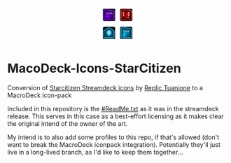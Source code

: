 <div align="center"><img src="./ExtensionIcon.png" style="width:6em;height:6em;" /></div>

# MacoDeck-Icons-StarCitizen

Conversion of [Starcitizen Streamdeck icons][SC] by [Replic Tuanione][OP] to a MacroDeck icon-pack

Included in this repository is the [#ReadMe.txt][README] as it was in the streamdeck release. This serves in this case as a best-effort licensing as it makes clear the original intend of the owner of the art.

My intend is to also add some profiles to this repo, if that's allowed (don't want to break the MacroDeck iconpack integration). Potentially they'll just live in a long-lived branch, as I'd like to keep them together...

[README]: <./%23ReadMe.txt> "The artists document."
[SC]: <https://robertsspaceindustries.com/community-hub/post/star-citizen-icons-for-stream-deck-pq91xgmnw6yxe> "Original release on SC Community hub"
[OP]: <https://robertsspaceindustries.com/community-hub/user/Replic> "Replics' Profile"